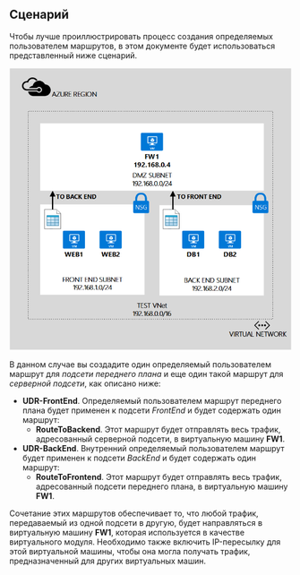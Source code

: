 ## Сценарий

Чтобы лучше проиллюстрировать процесс создания определяемых пользователем маршрутов, в этом документе будет использоваться представленный ниже сценарий.

![ОПИСАНИЕ ОБРАЗА](./media/virtual-network-create-udr-scenario-include/figure1.png)

В данном случае вы создадите один определяемый пользователем маршрут для *подсети переднего плана* и еще один такой маршрут для *серверной подсети*, как описано ниже:

- **UDR-FrontEnd**. Определяемый пользователем маршрут переднего плана будет применен к подсети *FrontEnd* и будет содержать один маршрут:	
	- **RouteToBackend**. Этот маршрут будет отправлять весь трафик, адресованный серверной подсети, в виртуальную машину **FW1**.
- **UDR-BackEnd**. Внутренний определяемый пользователем маршрут будет применен к подсети *BackEnd* и будет содержать один маршрут:	
	- **RouteToFrontend**. Этот маршрут будет отправлять весь трафик, адресованный подсети переднего плана, в виртуальную машину **FW1**.

Сочетание этих маршрутов обеспечивает то, что любой трафик, передаваемый из одной подсети в другую, будет направляться в виртуальную машину **FW1**, которая используется в качестве виртуального модуля. Необходимо также включить IP-пересылку для этой виртуальной машины, чтобы она могла получать трафик, предназначенный для других виртуальных машин.

<!---HONumber=Oct15_HO3-->